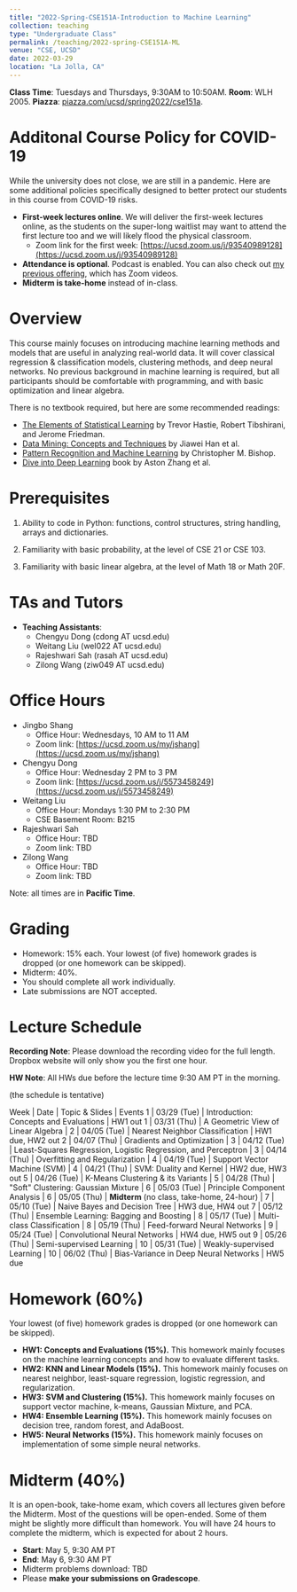 ```yaml
---
title: "2022-Spring-CSE151A-Introduction to Machine Learning"
collection: teaching
type: "Undergraduate Class"
permalink: /teaching/2022-spring-CSE151A-ML
venue: "CSE, UCSD"
date: 2022-03-29
location: "La Jolla, CA"
---
```


**Class Time**: Tuesdays and Thursdays, 9:30AM to 10:50AM.  **Room**: WLH 2005.  **Piazza**: [piazza.com/ucsd/spring2022/cse151a](https://piazza.com/ucsd/spring2022/cse151a).


Additonal Course Policy for COVID-19
======

While the university does not close, we are still in a pandemic. Here are some additional policies specifically designed to better protect our students in this course from COVID-19 risks.

- **First-week lectures online**. We will deliver the first-week lectures online, as the students on the super-long waitlist may want to attend the first lecture too and we will likely flood the physical classroom. 
    - Zoom link for the first week: [https://ucsd.zoom.us/j/93540989128](https://ucsd.zoom.us/j/93540989128)
- **Attendance is optional**. Podcast is enabled. You can also check out [my previous offering](https://shangjingbo1226.github.io/teaching/2021-spring-CSE151A-ML), which has Zoom videos.
- **Midterm is take-home** instead of in-class. 


Overview
======

This course mainly focuses on introducing machine learning methods and models that are useful in analyzing real-world data. It will cover classical regression & classification models, clustering methods, and deep neural networks. No previous background in machine learning is required, but all participants should be comfortable with programming, and with basic optimization and linear algebra. 

There is no textbook required, but here are some recommended readings:
- [The Elements of Statistical Learning](https://web.stanford.edu/~hastie/ElemStatLearn/printings/ESLII_print12.pdf) by Trevor Hastie, ‎Robert Tibshirani, and Jerome Friedman.
- [Data Mining: Concepts and Techniques](https://books.google.com/books/about/Data_Mining_Concepts_and_Techniques.html?id=pQws07tdpjoC&source=kp_book_description) by Jiawei Han et al.
- [Pattern Recognition and Machine Learning](https://books.google.com/books/about/Pattern_Recognition_and_Machine_Learning.html?id=HL4HrgEACAAJ&source=kp_book_description) by Christopher M. Bishop.
- [Dive into Deep Learning](https://d2l.ai/) book by Aston Zhang et al.

Prerequisites
======

1. Ability to code in Python: functions, control structures, string handling, arrays and dictionaries.

2. Familiarity with basic probability, at the level of CSE 21 or CSE 103.

3. Familiarity with basic linear algebra, at the level of Math 18 or Math 20F.

TAs and Tutors
======

- **Teaching Assistants**:
    - Chengyu Dong (cdong AT ucsd.edu)
    - Weitang Liu (wel022 AT ucsd.edu)
    - Rajeshwari Sah (rasah AT ucsd.edu)
    - Zilong Wang (ziw049 AT ucsd.edu)


Office Hours
======

- Jingbo Shang
    - Office Hour: Wednesdays, 10 AM to 11 AM
    - Zoom link: [https://ucsd.zoom.us/my/jshang](https://ucsd.zoom.us/my/jshang)
- Chengyu Dong
    - Office Hour: Wednesday 2 PM to 3 PM
    - Zoom link: [https://ucsd.zoom.us/j/5573458249](https://ucsd.zoom.us/j/5573458249)
- Weitang Liu
    - Office Hour: Mondays 1:30 PM to 2:30 PM
    - CSE Basement Room: B215
- Rajeshwari Sah
    - Office Hour: TBD
    - Zoom link: TBD
- Zilong Wang
    - Office Hour: TBD
    - Zoom link: TBD


Note: all times are in **Pacific Time**.

Grading
======

- Homework: 15% each. Your lowest (of five) homework grades is dropped (or one homework can be skipped).
- Midterm: 40%.
- You should complete all work individually.
- Late submissions are NOT accepted.

Lecture Schedule
======

**Recording Note**: Please download the recording video for the full length. Dropbox website will only show you the first one hour.

**HW Note**: All HWs due before the lecture time 9:30 AM PT in the morning. 

(the schedule is tentative)

Week | Date        | Topic & Slides                                                  | Events
1    | 03/29 (Tue) | Introduction: Concepts and Evaluations | HW1 out
1    | 03/31 (Thu) | A Geometric View of Linear Algebra |
2    | 04/05 (Tue) | Nearest Neighbor Classification | HW1 due, HW2 out
2    | 04/07 (Thu) | Gradients and Optimization |
3    | 04/12 (Tue) | Least-Squares Regression, Logistic Regression, and Perceptron |
3    | 04/14 (Thu) | Overfitting and Regularization | 
4    | 04/19 (Tue) | Support Vector Machine (SVM) | 
4    | 04/21 (Thu) | SVM: Duality and Kernel | HW2 due, HW3 out
5    | 04/26 (Tue) | K-Means Clustering & its Variants |
5    | 04/28 (Thu) | "Soft" Clustering: Gaussian Mixture |
6    | 05/03 (Tue) | Principle Component Analysis |
6    | 05/05 (Thu) | **Midterm** (no class, take-home, 24-hour) |
7    | 05/10 (Tue) | Naive Bayes and Decision Tree | HW3 due, HW4 out
7    | 05/12 (Thu) | Ensemble Learning: Bagging and Boosting |
8    | 05/17 (Tue) | Multi-class Classification |
8    | 05/19 (Thu) | Feed-forward Neural Networks |
9    | 05/24 (Tue) | Convolutional Neural Networks | HW4 due, HW5 out
9    | 05/26 (Thu) | Semi-supervised Learning | 
10   | 05/31 (Tue) | Weakly-supervised Learning |
10   | 06/02 (Thu) | Bias-Variance in Deep Neural Networks | HW5 due


Homework (60%)
======

Your lowest (of five) homework grades is dropped (or one homework can be skipped).

- **HW1: Concepts and Evaluations (15%).** This homework mainly focuses on the machine learning concepts and how to evaluate different tasks.
- **HW2: KNN and Linear Models (15%).** This homework mainly focuses on nearest neighbor, least-square regression, logistic regression, and regularization.
- **HW3: SVM and Clustering (15%).** This homework mainly focuses on support vector machine, k-means, Gaussian Mixture, and PCA.
- **HW4: Ensemble Learning (15%).** This homework mainly focuses on decision tree, random forest, and AdaBoost.
- **HW5: Neural Networks (15%).** This homework mainly focuses on implementation of some simple neural networks.

Midterm (40%)
======

It is an open-book, take-home exam, which covers all lectures given before the Midterm. Most of the questions will be open-ended. Some of them might be slightly more difficult than homework. You will have 24 hours to complete the midterm, which is expected for about 2 hours.

- **Start**: May 5, 9:30 AM PT
- **End**: May 6, 9:30 AM PT
- Midterm problems download: TBD
- Please **make your submissions on Gradescope**.
